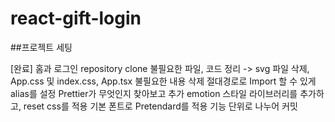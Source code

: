 # react-gift-login
##프로젝트 세팅

[완료]
홈과 로그인 repository clone
불필요한 파일, 코드 정리 -> svg 파일 삭제, App.css 및 index.css, App.tsx 불필요한 내용 삭제
절대경로로 Import 할 수 있게 alias를 설정
Prettier가 무엇인지 찾아보고 추가
emotion 스타일 라이브러리를 추가하고, reset css를 적용
기본 폰트로 Pretendard를 적용
기능 단위로 나누어 커밋
